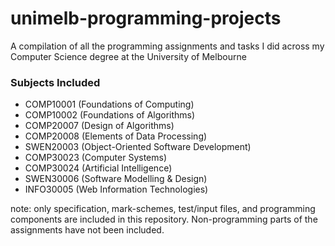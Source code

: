 # unimelb-programming-projects
A compilation of all the programming assignments and tasks I did across my Computer Science degree at the University of Melbourne

### Subjects Included
- COMP10001 (Foundations of Computing)
- COMP10002 (Foundations of Algorithms)
- COMP20007 (Design of Algorithms)
- COMP20008 (Elements of Data Processing)
- SWEN20003 (Object-Oriented Software Development)
- COMP30023 (Computer Systems)
- COMP30024 (Artificial Intelligence)
- SWEN30006 (Software Modelling & Design)
- INFO30005 (Web Information Technologies)

note: only specification, mark-schemes, test/input files, and programming components are included in this repository. Non-programming parts of the assignments have not been included.
